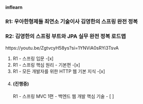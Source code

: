 <h4>inflearn</h4>
<h3 href = "https://www.inflearn.com/roadmaps/373">R1: 우아한형제들 최연소 기술이사 김영한의 스프링 완전 정복</h3>
<h3 href = "https://www.inflearn.com/roadmaps/149">R2: 김영한의 스프링 부트와 JPA 실무 완전 정복 로드맵</h3>
<p>https://youtu.be/ZgtvcyH58ys?si=1YNViA0sRYi3TsvA</P>

01. R1 - 스프링 입문 -[x]
02. R1 - 스프링 핵심 원리 - 기본편 -[x]
03. R1 - 모든 개발자를 위한 HTTP 웹 기본 지식 -[x]
04. <h4>(진행중)</h4> R1 - 스프링 MVC 1편 - 백엔드 웹 개발 핵심 기술 - [ ]